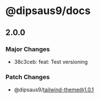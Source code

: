 # @dipsaus9/docs

## 2.0.0

### Major Changes

- 38c3ceb: feat: Test versioning

### Patch Changes

- @dipsaus9/tailwind-theme@1.0.1
